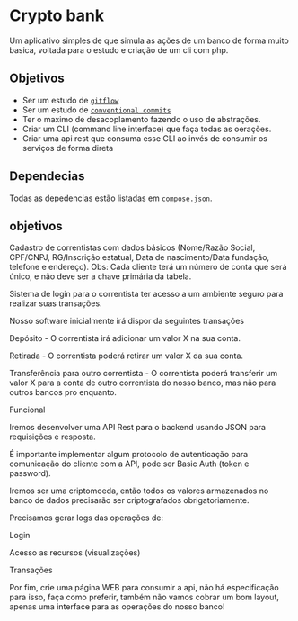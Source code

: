 # Crypto bank

Um aplicativo simples de que simula as ações de um banco de forma muito basica, voltada para o estudo e criação de um cli com php.

## Objetivos
* Ser um estudo de [`gitflow`](https://www.atlassian.com/br/git/tutorials/comparing-workflows/gitflow-workflow)
* Ser um estudo de [`conventional commits`](https://www.conventionalcommits.org/en/v1.0.0/)
* Ter o maximo de desacoplamento fazendo o uso de abstrações.
* Criar um CLI (command line interface) que faça todas as oerações.
* Criar uma api rest que consuma esse CLI ao invés de consumir os serviços de forma direta

## Dependecias
Todas as depedencias estão listadas em `compose.json`.

## objetivos
Cadastro de correntistas com dados básicos (Nome/Razão Social, CPF/CNPJ, RG/Inscrição estatual, Data de nascimento/Data fundação, telefone e endereço).
Obs: Cada cliente terá um número de conta que será único, e não deve ser a chave primária da tabela.

Sistema de login para o correntista ter acesso a um ambiente seguro para realizar suas transações.

Nosso software inicialmente irá dispor da seguintes transações

Depósito - O correntista irá adicionar um valor X na sua conta.

Retirada - O correntista poderá retirar um valor X da sua conta.

Transferência para outro correntista - O correntista poderá transferir um valor X para a conta de outro correntista do nosso banco, mas não para outros bancos pro enquanto.

Funcional

Iremos desenvolver uma API Rest para o backend usando JSON para requisições e resposta.

É importante implementar algum protocolo de autenticação para comunicação do cliente com a API, pode ser Basic Auth (token e password).

Iremos ser uma criptomoeda, então todos os valores armazenados no banco de dados precisarão ser criptografados obrigatoriamente.

Precisamos gerar logs das operações de:

Login

Acesso as recursos (visualizações)

Transações

Por fim, crie uma página WEB para consumir a api, não há especificação para isso, faça como preferir, também não vamos cobrar um bom layout, apenas uma interface para as operações do nosso banco!
